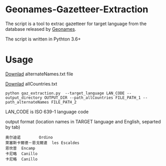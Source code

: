 # Geonames-Gazetteer-Extraction
The script is a tool to extrac gazetteer for target language from the database released by [Geonames](https://www.geonames.org/).

The script is written in Pythton 3.6+
# Usage
[Downlad](https://www.dropbox.com/s/oweqmcdwesa701j/alternateNames.txt?dl=0) alternateNames.txt file

[Downlad](https://www.dropbox.com/s/jik9lvx13wp8zhd/allCountries.txt?dl=0) allCountries.txt

```
python gaz_extraction.py  --target_language LAN_CODE --output_directory OUTPUT_DIR --path_allCountries FILE_PATH_1 --path_alternateNames FILE_PATH_2
```
LAN_CODE is ISO 639-1 language code

output format (location names in TARGET language and English, separted by tab)
```
奥尔迪诺        Ordino
萊塞斯卡爾德－恩戈爾達  les Escaldes
恩坎普  Encamp
卡尼略  Canillo
卡尼略  Canillo
````